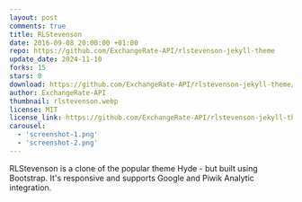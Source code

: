 ```yaml
---
layout: post
comments: true
title: RLStevenson
date: 2016-09-08 20:00:00 +01:00
repo: https://github.com/ExchangeRate-API/rlstevenson-jekyll-theme
update_date: 2024-11-10
forks: 15
stars: 8
download: https://github.com/ExchangeRate-API/rlstevenson-jekyll-theme/archive/master.zip
author: ExchangeRate-API
thumbnail: rlstevenson.webp
license: MIT
license_link: https://github.com/ExchangeRate-API/rlstevenson-jekyll-theme/blob/master/LICENSE.txt
carousel:
  - 'screenshot-1.png'
  - 'screenshot-2.png'
---
```


RLStevenson is a clone of the popular theme Hyde - but built using Bootstrap. It's responsive and supports Google and Piwik Analytic integration.
